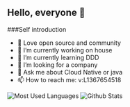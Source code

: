 ## Hello, everyone 👋

###Self introduction
- 🌱 Love open source and community
- 🔭 I’m currently working on house
- 🌱 I’m currently learning DDD
- 👯 I’m looking for a company
- 💬 Ask me about Cloud Native or java
- 📫 How to reach me: v:L1367654518

![Most Used Languages](https://github-readme-stats.vercel.app/api/top-langs/?username=MentosL&theme=dark&layout=compact)
![Github Stats](https://github-readme-stats.vercel.app/api?username=MentosL&show_icons=true&theme=dark&count_private=true)

